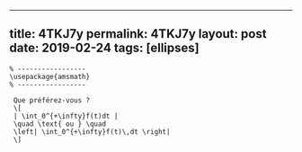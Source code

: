 ---
 title: 4TKJ7y
 permalink: 4TKJ7y
 layout: post
 date: 2019-02-24
 tags: [ellipses]
 ---

```latex% Dans le préambule
% -----------------
\usepackage{amsmath}
% -----------------

 Que préférez-vous ?
 \[
 | \int_0^{+\infty}f(t)dt |
 \quad \text{ ou } \quad
 \left| \int_0^{+\infty}f(t)\,dt \right|
 \]
```